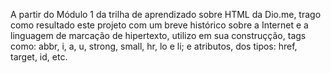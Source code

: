 A partir do Módulo 1 da trilha de aprendizado sobre HTML da Dio.me, trago como resultado este projeto com um breve histórico sobre a Internet e a linguagem de marcação de hipertexto, utilizo em sua construçção, tags como: abbr, i, a, u, strong, small, hr, lo e li; e atributos, dos tipos: href, target, id, etc.
